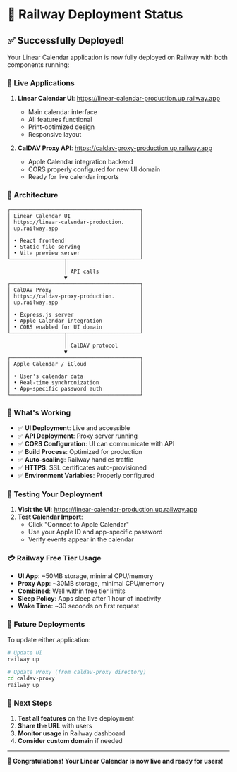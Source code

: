 # 🚀 Railway Deployment Status

## ✅ Successfully Deployed!

Your Linear Calendar application is now fully deployed on Railway with both components running:

### 🎯 Live Applications

1. **Linear Calendar UI**: https://linear-calendar-production.up.railway.app

   - Main calendar interface
   - All features functional
   - Print-optimized design
   - Responsive layout

2. **CalDAV Proxy API**: https://caldav-proxy-production.up.railway.app
   - Apple Calendar integration backend
   - CORS properly configured for new UI domain
   - Ready for live calendar imports

### 🔗 Architecture

```
┌─────────────────────────────────────────┐
│ Linear Calendar UI                      │
│ https://linear-calendar-production.     │
│ up.railway.app                          │
│                                         │
│ • React frontend                        │
│ • Static file serving                   │
│ • Vite preview server                   │
└─────────────────┬───────────────────────┘
                  │
                  │ API calls
                  ▼
┌─────────────────────────────────────────┐
│ CalDAV Proxy                            │
│ https://caldav-proxy-production.        │
│ up.railway.app                          │
│                                         │
│ • Express.js server                     │
│ • Apple Calendar integration            │
│ • CORS enabled for UI domain            │
└─────────────────┬───────────────────────┘
                  │
                  │ CalDAV protocol
                  ▼
┌─────────────────────────────────────────┐
│ Apple Calendar / iCloud                 │
│                                         │
│ • User's calendar data                  │
│ • Real-time synchronization             │
│ • App-specific password auth            │
└─────────────────────────────────────────┘
```

### 🎉 What's Working

- ✅ **UI Deployment**: Live and accessible
- ✅ **API Deployment**: Proxy server running
- ✅ **CORS Configuration**: UI can communicate with API
- ✅ **Build Process**: Optimized for production
- ✅ **Auto-scaling**: Railway handles traffic
- ✅ **HTTPS**: SSL certificates auto-provisioned
- ✅ **Environment Variables**: Properly configured

### 🧪 Testing Your Deployment

1. **Visit the UI**: https://linear-calendar-production.up.railway.app
2. **Test Calendar Import**:
   - Click "Connect to Apple Calendar"
   - Use your Apple ID and app-specific password
   - Verify events appear in the calendar

### 💳 Railway Free Tier Usage

- **UI App**: ~50MB storage, minimal CPU/memory
- **Proxy App**: ~30MB storage, minimal CPU/memory
- **Combined**: Well within free tier limits
- **Sleep Policy**: Apps sleep after 1 hour of inactivity
- **Wake Time**: ~30 seconds on first request

### 🔄 Future Deployments

To update either application:

```bash
# Update UI
railway up

# Update Proxy (from caldav-proxy directory)
cd caldav-proxy
railway up
```

### 🎯 Next Steps

1. **Test all features** on the live deployment
2. **Share the URL** with users
3. **Monitor usage** in Railway dashboard
4. **Consider custom domain** if needed

---

**🎊 Congratulations! Your Linear Calendar is now live and ready for users!**

